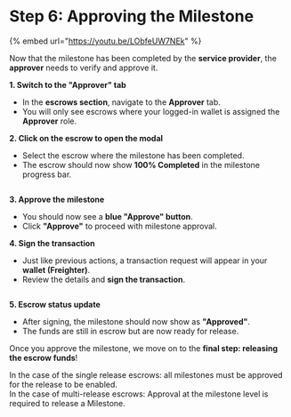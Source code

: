 # Step 6: Approving the Milestone

{% embed url="https://youtu.be/LObfeUW7NEk" %}

Now that the milestone has been completed by the **service provider**, the **approver** needs to verify and approve it.

**1. Switch to the "Approver" tab**

* In the **escrows section**, navigate to the **Approver** tab.
* You will only see escrows where your logged-in wallet is assigned the **Approver** role.

**2. Click on the escrow to open the modal**

* Select the escrow where the milestone has been completed.
* The escrow should now show **100% Completed** in the milestone progress bar.

<figure><img src="../../.gitbook/assets/image (5).png" alt=""><figcaption></figcaption></figure>



**3. Approve the milestone**

* You should now see a **blue  "Approve" button**.
* Click **"Approve"** to proceed with milestone approval.

**4. Sign the transaction**

* Just like previous actions, a transaction request will appear in your **wallet (Freighter)**.
* Review the details and **sign the transaction**.

<figure><img src="../../.gitbook/assets/image (6).png" alt=""><figcaption></figcaption></figure>

**5. Escrow status update**

* After signing, the milestone should now show as **"Approved"**.
* The funds are still in escrow but are now ready for release.

Once you approve the milestone, we move on to the **final step: releasing the escrow funds**!

In the case of the single release escrows: all milestones must be approved for the release to be enabled. \
In the case of multi-release escrows: Approval at the milestone level is required to release a Milestone. &#x20;
